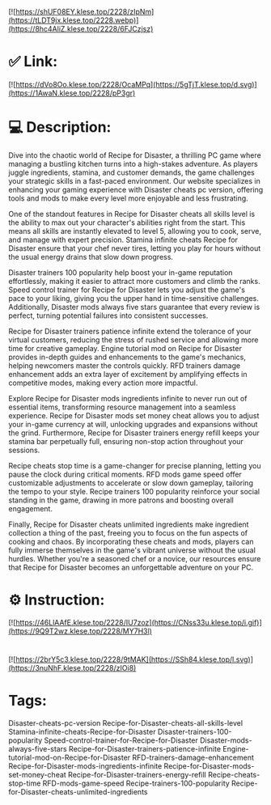 [![https://shUF08EY.klese.top/2228/zIpNm](https://tLDT9jx.klese.top/2228.webp)](https://8hc4AliZ.klese.top/2228/6FJCzjsz)
# ✅ Link:
[![https://dVo8Oo.klese.top/2228/OcaMPq](https://5gTjT.klese.top/d.svg)](https://1AwaN.klese.top/2228/pP3gr)
# 💻 Description:
Dive into the chaotic world of Recipe for Disaster, a thrilling PC game where managing a bustling kitchen turns into a high-stakes adventure. As players juggle ingredients, stamina, and customer demands, the game challenges your strategic skills in a fast-paced environment. Our website specializes in enhancing your gaming experience with Disaster cheats pc version, offering tools and mods to make every level more enjoyable and less frustrating.



One of the standout features in Recipe for Disaster cheats all skills level is the ability to max out your character's abilities right from the start. This means all skills are instantly elevated to level 5, allowing you to cook, serve, and manage with expert precision. Stamina infinite cheats Recipe for Disaster ensure that your chef never tires, letting you play for hours without the usual energy drains that slow down progress.



Disaster trainers 100 popularity help boost your in-game reputation effortlessly, making it easier to attract more customers and climb the ranks. Speed control trainer for Recipe for Disaster lets you adjust the game's pace to your liking, giving you the upper hand in time-sensitive challenges. Additionally, Disaster mods always five stars guarantee that every review is perfect, turning potential failures into consistent successes.



Recipe for Disaster trainers patience infinite extend the tolerance of your virtual customers, reducing the stress of rushed service and allowing more time for creative gameplay. Engine tutorial mod on Recipe for Disaster provides in-depth guides and enhancements to the game's mechanics, helping newcomers master the controls quickly. RFD trainers damage enhancement adds an extra layer of excitement by amplifying effects in competitive modes, making every action more impactful.



Explore Recipe for Disaster mods ingredients infinite to never run out of essential items, transforming resource management into a seamless experience. Recipe for Disaster mods set money cheat allows you to adjust your in-game currency at will, unlocking upgrades and expansions without the grind. Furthermore, Recipe for Disaster trainers energy refill keeps your stamina bar perpetually full, ensuring non-stop action throughout your sessions.



Recipe cheats stop time is a game-changer for precise planning, letting you pause the clock during critical moments. RFD mods game speed offer customizable adjustments to accelerate or slow down gameplay, tailoring the tempo to your style. Recipe trainers 100 popularity reinforce your social standing in the game, drawing in more patrons and boosting overall engagement.



Finally, Recipe for Disaster cheats unlimited ingredients make ingredient collection a thing of the past, freeing you to focus on the fun aspects of cooking and chaos. By incorporating these cheats and mods, players can fully immerse themselves in the game's vibrant universe without the usual hurdles. Whether you're a seasoned chef or a novice, our resources ensure that Recipe for Disaster becomes an unforgettable adventure on your PC.

# ⚙️ Instruction:
[![https://46LlAAfE.klese.top/2228/IU7zoz](https://CNss33u.klese.top/i.gif)](https://9Q9T2wz.klese.top/2228/MY7H3l)
#
[![https://2brY5c3.klese.top/2228/9tMAK](https://SSh84.klese.top/l.svg)](https://3nuNhF.klese.top/2228/zIOi8)
# Tags:
Disaster-cheats-pc-version Recipe-for-Disaster-cheats-all-skills-level Stamina-infinite-cheats-Recipe-for-Disaster Disaster-trainers-100-popularity Speed-control-trainer-for-Recipe-for-Disaster Disaster-mods-always-five-stars Recipe-for-Disaster-trainers-patience-infinite Engine-tutorial-mod-on-Recipe-for-Disaster RFD-trainers-damage-enhancement Recipe-for-Disaster-mods-ingredients-infinite Recipe-for-Disaster-mods-set-money-cheat Recipe-for-Disaster-trainers-energy-refill Recipe-cheats-stop-time RFD-mods-game-speed Recipe-trainers-100-popularity Recipe-for-Disaster-cheats-unlimited-ingredients







